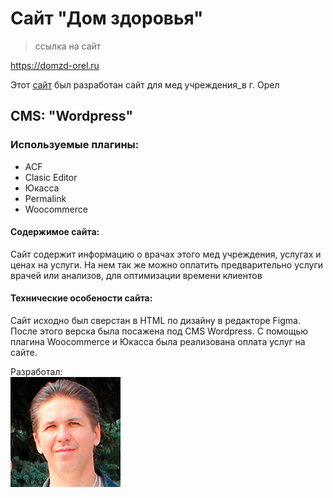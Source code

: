 # Сайт "Дом здоровья"
> ссылка на сайт
   
<https://domzd-orel.ru>

Этот [сайт](https://domzd-orel.ru "сайт 'Дом здоровья'") был разработан сайт для мед учреждения_в г. Орел

## CMS: "Wordpress"

### Используемые плагины:
* ACF
* Clasic Editor
* Юкасса
* Permalink
* Woocommerce

#### Содержимое сайта:

Сайт содержит информацию о врачах этого мед учреждения, услугах и ценах на услуги. На нем так же можно оплатить предварительно услуги врачей или анализов, для оптимизации времени клиентов

#### Технические особености сайта:
Сайт исходно был сверстан в HTML по дизайну в редакторе Figma. После этого верска была посажена под CMS Wordpress. 
С помощью плагина Woocommerce и Юкасса была реализована оплата услуг на сайте.        

Разработал:  
![Разработчик](img/i_1.jpg "разработчик")
